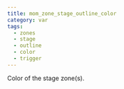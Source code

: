 ```yaml
---
title: mom_zone_stage_outline_color
category: var
tags:
  - zones
  - stage
  - outline
  - color
  - trigger
---
```


Color of the stage zone(s).